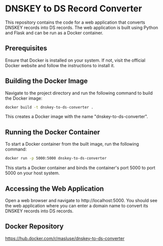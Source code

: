 # DNSKEY to DS Record Converter
This repository contains the code for a web application that converts DNSKEY records into DS records. The web application is built using Python and Flask and can be run as a Docker container.
## Prerequisites
Ensure that Docker is installed on your system. If not, visit the official Docker website and follow the instructions to install it.
## Building the Docker Image
Navigate to the project directory and run the following command to build the Docker image:
``` bash
docker build -t dnskey-to-ds-converter .
```
This creates a Docker image with the name "dnskey-to-ds-converter".
## Running the Docker Container
To start a Docker container from the built image, run the following command:
``` bash
docker run -p 5000:5000 dnskey-to-ds-converter
```
This starts a Docker container and binds the container's port 5000 to port 5000 on your host system.
## Accessing the Web Application
Open a web browser and navigate to http://localhost:5000. You should see the web application where you can enter a domain name to convert its DNSKEY records into DS records.
## Docker Repository
https://hub.docker.com/r/masluse/dnskey-to-ds-converter
